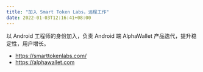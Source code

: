 ```yaml
---
title: "加入 Smart Token Labs，远程工作"
date: 2022-01-03T12:16:41+08:00
---
```


以 Android 工程师的身份加入，负责 Android 端 AlphaWallet 产品迭代，提升稳定性，用户增长。

- https://smarttokenlabs.com/
- https://alphawallet.com
